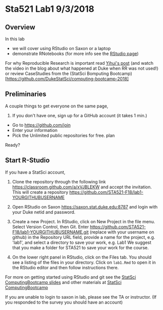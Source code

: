
# Sta521 Lab1  9/3/2018

## Overview
 
In this lab 

* we will cover using RStudio on Saxon or a laptop
* demonstrate RNotebooks  (for more info see the [RStudio page](http://rmarkdown.rstudio.com/r_notebooks.html#version_control))


For why Reproducible Research is important read [Yihui's post](https://yihui.name/en/2012/06/enjoyable-reproducible-research/)  (and watch the video in the blog about what happened at Duke when RR was not used!) or review CaseStudies from the 
(StatSci Bomputing Bootcamp)[https://github.com/DukeStatSci/computing-bootcamp-2018]

## Preliminaries

A couple things to get everyone on the same page,

1. If you don't have one, sign up for a GitHub account (it takes 1 min.)

  * Go to https://github.com/join
  * Enter your information
  * Pick the Unlimited public repositories for free. plan

Ready?


## Start R-Studio

If you have a StatSci account,   
  
   1) Clone the repository through the following link https://classroom.github.com/a/xVJBLEKW
   and accept the invitation.  This will create a repository  https://github.com/STA521-F18/lab1-YOURGITHUBUSERNAME
   
   2) Open RStudio on Saxon  https://saxon.stat.duke.edu:8787 and login with your Duke netid and password.
    
   3) Create a new Project.  In RStudio, click on New Project in the file menu.  Select Version Control, then Git. Enter https://github.com/STA521-F18/lab1-YOURGITHUBUSERNAME.git (replace with your username on github) in the  Repository URL field, provide a name for the project, e.g. 'lab1', and select a directory to save your work, e.g. Lab1    We suggest that you make a folder for STA521 to save your work for the course.
   
  4) On the lower right panel in RStudio, click on the Files tab. You should see a listing of the files in your directory. Click on `lab1.Rmd` to open it in the RStudio editor and then follow instructions there.  
  
  For more on getting started using RStudio and git see the [StatSci ComputingBootcamp slides](https://github.com/DukeStatSci/ComputingBootcamp2018/blob/master/slides/computing_bootcamp_2018.Rmd) and other materials at  [StatSci ComputingBootcamp](https://github.com/DukeStatSci/ComputingBootcamp2018/)
  
If you are unable to login to saxon in lab, please see the TA or instructor. (If you responded to the survey you should have an account)  
